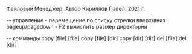 ﻿Файловый Менеджер. Автор Кириллов Павел. 2021 г.

-- управление
	- перемещение по списку
		стрелки вверх/вниз
		pageup/pagedown
	- F2 вычислить размер директории

-- комманды
	copy [file] [file]
	copy [file] [dir\]
	copy [dir\] [dir\]
	del [file\]
	del [dir\]
